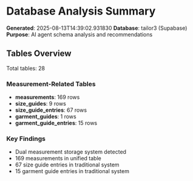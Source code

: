 # Database Analysis Summary
**Generated**: 2025-08-13T14:39:02.931830
**Database**: tailor3 (Supabase)
**Purpose**: AI agent schema analysis and recommendations

## Tables Overview
Total tables: 28

### Measurement-Related Tables
- **measurements**: 169 rows
- **size_guides**: 9 rows
- **size_guide_entries**: 67 rows
- **garment_guides**: 1 rows
- **garment_guide_entries**: 15 rows

### Key Findings
- Dual measurement storage system detected
- 169 measurements in unified table
- 67 size guide entries in traditional system
- 15 garment guide entries in traditional system

